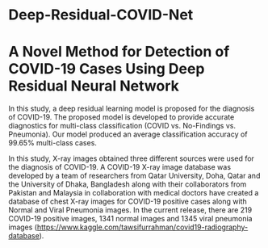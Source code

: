 # Deep-Residual-COVID-Net

# A Novel Method for Detection of COVID-19 Cases Using Deep Residual Neural Network

In this study, a deep residual learning model is proposed for the diagnosis of COVID-19. The proposed model is developed to provide accurate diagnostics for multi-class classification (COVID vs. No-Findings vs. Pneumonia). Our model produced an average classification accuracy of 99.65% multi-class cases.

In this study, X-ray images obtained three different sources were used for the diagnosis of COVID-19. A COVID-19 X-ray image database was developed by a team of researchers from Qatar University, Doha, Qatar and the University of Dhaka, Bangladesh along with their collaborators from Pakistan and Malaysia in collaboration with medical doctors have created a database of chest X-ray images for COVID-19 positive cases along with Normal and Viral Pneumonia images. In the current release, there are 219 COVID-19 positive images, 1341 normal images and 1345 viral pneumonia images (https://www.kaggle.com/tawsifurrahman/covid19-radiography-database).
